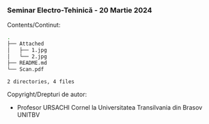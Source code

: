 ### Seminar Electro-Tehinică - 20 Martie 2024

Contents/Continut: 

```sh
.
├── Attached
│   ├── 1.jpg
│   └── 2.jpg
├── README.md
└── Scan.pdf

2 directories, 4 files
```

Copyright/Drepturi de autor:
* Profesor URSACHI Cornel la Universitatea Transilvania din Brasov UNITBV
